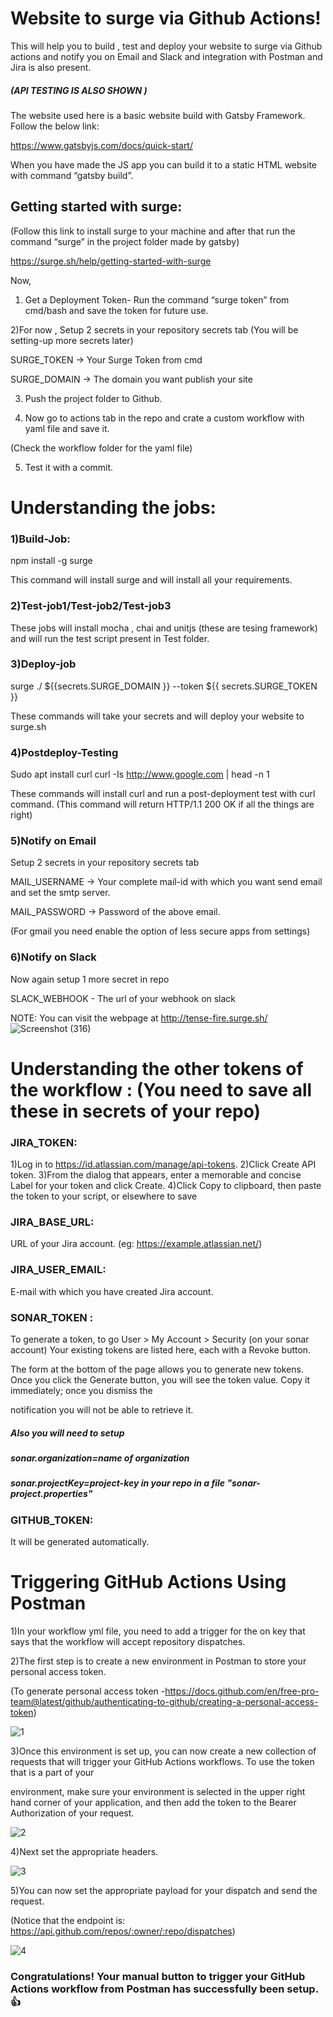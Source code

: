 # Website to surge via Github Actions!


This will help you to build , test and deploy your website to surge via Github actions and notify you on Email and Slack and integration with Postman and Jira is also present.

##### (API TESTING IS ALSO SHOWN )

The website used here is a basic website build with Gatsby Framework. Follow the below link:

https://www.gatsbyjs.com/docs/quick-start/

When you have made the JS app you can build it to a static HTML website with command “gatsby build”.


## Getting started with surge: 

(Follow this link to install surge to your machine and after that run the command “surge” in the project folder made by gatsby)

https://surge.sh/help/getting-started-with-surge

 Now,
1)	Get a Deployment Token- Run the command “surge token” from cmd/bash and save the token for future use.

2)For now , Setup 2 secrets in your repository secrets tab (You will be setting-up more secrets later)

SURGE_TOKEN -> Your Surge Token from cmd

SURGE_DOMAIN -> The domain you want publish your site

3)	Push the project folder to Github.

4) Now go to actions tab in the repo and crate a custom workflow with yaml file and save it.

(Check the workflow folder for the yaml file)

5)	Test it with a commit.


# Understanding the jobs:

### 1)Build-Job:

npm install -g surge

This command will install surge and will install all your requirements.

### 2)Test-job1/Test-job2/Test-job3

These jobs will install mocha , chai and unitjs (these are tesing framework) and will run the test script present in Test folder.

### 3)Deploy-job

surge ./ ${{secrets.SURGE_DOMAIN }} --token ${{ secrets.SURGE_TOKEN }}

These commands will take your secrets and will deploy your website to surge.sh

### 4)Postdeploy-Testing

Sudo apt install curl
curl -Is http://www.google.com | head -n 1

These commands will install curl and run a post-deployment test with curl command.
(This command will return HTTP/1.1 200 OK if all the things are right)

### 5)Notify on Email

Setup 2 secrets in your repository secrets tab

MAIL_USERNAME -> Your complete mail-id with which you want send email and set the smtp server.

MAIL_PASSWORD -> Password of the above email.

(For gmail you need enable the option of less secure apps from settings)

### 6)Notify on Slack

Now again setup 1 more secret in repo

SLACK_WEBHOOK - The url of your webhook on slack

NOTE: You can visit the webpage at http://tense-fire.surge.sh/ 
![Screenshot (316)](https://user-images.githubusercontent.com/46739055/93215825-8e197c00-f784-11ea-8cd5-bbac7a0b8c3a.png)

# Understanding the other tokens of the workflow : (You need to save all these in secrets of your repo)

### JIRA_TOKEN:
1)Log in to https://id.atlassian.com/manage/api-tokens.
2)Click Create API token.
3)From the dialog that appears, enter a memorable and concise Label for your token and click Create.
4)Click Copy to clipboard, then paste the token to your script, or elsewhere to save

### JIRA_BASE_URL: 
URL of your Jira account. (eg: https://example.atlassian.net/)

### JIRA_USER_EMAIL:
E-mail with which you have created Jira account.

### SONAR_TOKEN :

To generate a token, to go User > My Account > Security (on your sonar account) Your existing tokens are listed here, each with a Revoke button.

The form at the bottom of the page allows you to generate new tokens. Once you click the Generate button, you will see the token value. Copy it immediately; once you dismiss the 

notification you will not be able to retrieve it.

##### Also you will need to setup 

##### sonar.organization=name of organization

##### sonar.projectKey=project-key  in your repo in a file "sonar-project.properties"

### GITHUB_TOKEN:
It will be generated automatically.

# Triggering GitHub Actions Using Postman

1)In your workflow yml file, you need to add a trigger for the on key that says that the workflow will accept repository dispatches.

2)The first step is to create a new environment in Postman to store your personal access token.

(To generate personal access token -https://docs.github.com/en/free-pro-team@latest/github/authenticating-to-github/creating-a-personal-access-token)

![1](https://user-images.githubusercontent.com/46739055/94343196-28ef4180-0034-11eb-83ef-9f1bf67cff1b.PNG)

3)Once this environment is set up, you can now create a new collection of requests that will trigger your GitHub Actions workflows. To use the token that is a part of your 

environment, make sure your environment is selected in the upper right hand corner of your application, and then add the token to the Bearer Authorization of your request.

![2](https://user-images.githubusercontent.com/46739055/94343199-2d1b5f00-0034-11eb-90e1-e33b08c4ae98.PNG)

4)Next set the appropriate headers.

![3](https://user-images.githubusercontent.com/46739055/94343201-30164f80-0034-11eb-98b4-b5c8391da420.PNG)

5)You can now set the appropriate payload for your dispatch and send the request.

(Notice that the endpoint is: https://api.github.com/repos/:owner/:repo/dispatches)

![4](https://user-images.githubusercontent.com/46739055/94343204-3278a980-0034-11eb-9870-65e11c9d85f7.PNG)

### Congratulations! Your manual button to trigger your GitHub Actions workflow from Postman has successfully been setup. :thumbsup:








